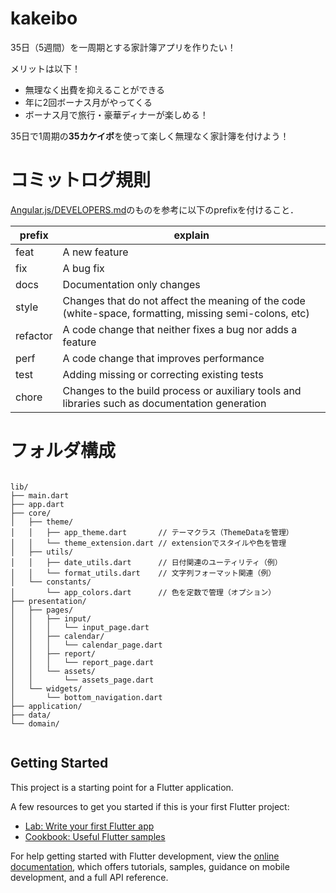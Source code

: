 # kakeibo

35日（5週間）を一周期とする家計簿アプリを作りたい！

メリットは以下！

- 無理なく出費を抑えることができる
- 年に2回ボーナス月がやってくる
- ボーナス月で旅行・豪華ディナーが楽しめる！

35日で1周期の**35カケイボ**を使って楽しく無理なく家計簿を付けよう！

# コミットログ規則

[Angular.js/DEVELOPERS.md](https://github.com/angular/angular.js/blob/master/DEVELOPERS.md#type)のものを参考に以下のprefixを付けること．

| prefix  | explain                                                                                                |
|---------|--------------------------------------------------------------------------------------------------------|
| feat    | A new feature                                                                                          |
| fix     | A bug fix                                                                                              |
| docs    | Documentation only changes                                                                             |
| style   | Changes that do not affect the meaning of the code (white-space, formatting, missing semi-colons, etc) |
| refactor | A code change that neither fixes a bug nor adds a feature                                              |
| perf    | A code change that improves performance                                                                |
| test    | Adding missing or correcting existing tests                                                            |
| chore   |  Changes to the build process or auxiliary tools and libraries such as documentation generation        |

# フォルダ構成

```shell

lib/
├── main.dart
├── app.dart
├── core/
│   ├── theme/
│   │   ├── app_theme.dart       // テーマクラス（ThemeDataを管理）
│   │   └── theme_extension.dart // extensionでスタイルや色を管理
│   ├── utils/
│   │   ├── date_utils.dart      // 日付関連のユーティリティ（例）
│   │   └── format_utils.dart    // 文字列フォーマット関連（例）
│   └── constants/
│       └── app_colors.dart      // 色を定数で管理（オプション）
├── presentation/
│   ├── pages/
│   │   ├── input/
│   │   │   └── input_page.dart
│   │   ├── calendar/
│   │   │   └── calendar_page.dart
│   │   ├── report/
│   │   │   └── report_page.dart
│   │   └── assets/
│   │       └── assets_page.dart
│   └── widgets/
│       └── bottom_navigation.dart
├── application/
├── data/
└── domain/


```

## Getting Started

This project is a starting point for a Flutter application.

A few resources to get you started if this is your first Flutter project:

- [Lab: Write your first Flutter app](https://docs.flutter.dev/get-started/codelab)
- [Cookbook: Useful Flutter samples](https://docs.flutter.dev/cookbook)

For help getting started with Flutter development, view the
[online documentation](https://docs.flutter.dev/), which offers tutorials,
samples, guidance on mobile development, and a full API reference.
